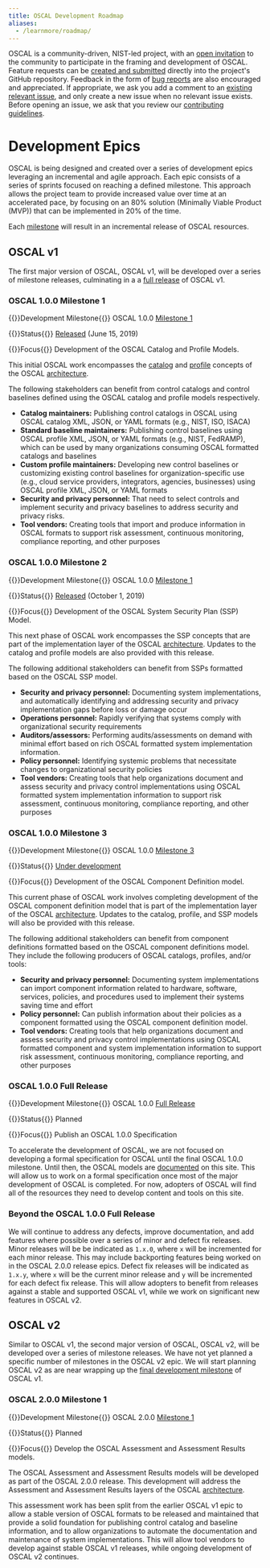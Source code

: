 ```yaml
---
title: OSCAL Development Roadmap
aliases:
  - /learnmore/roadmap/
---
```


OSCAL is a community-driven, NIST-led project, with an [open invitation](https://github.com/usnistgov/OSCAL/blob/master/CONTRIBUTING.md) to the community to participate in the framing and development of OSCAL. Feature requests can be [created and submitted](https://github.com/usnistgov/OSCAL/issues/new?assignees=&labels=User+Story%2C+enhancement&template=feature_request.md) directly into the project's GitHub repository. Feedback in the form of [bug reports](https://github.com/usnistgov/OSCAL/issues/new?assignees=&labels=bug&template=bug_report.md) are also encouraged and appreciated. If appropriate, we ask you add a comment to an [existing relevant issue](https://github.com/usnistgov/OSCAL/issues), and only create a new issue when no relevant issue exists. Before opening an issue, we ask that you review our [contributing guidelines](https://github.com/usnistgov/OSCAL/blob/master/CONTRIBUTING.md).

# Development Epics

OSCAL is being designed and created over a series of development epics leveraging an incremental and agile approach. Each epic consists of a series of sprints focused on reaching a defined milestone. This approach allows the project team to provide increased value over time at an accelerated pace, by focusing on an 80% solution (Minimally Viable Product (MVP)) that can be implemented in 20% of the time.

Each [milestone](https://github.com/usnistgov/OSCAL/milestones) will result in an incremental release of OSCAL resources.

## OSCAL v1

The first major version of OSCAL, OSCAL v1, will be developed over a series of milestone releases, culminating in a a [full release](#oscal-1-0-0-full-release) of OSCAL v1.

### OSCAL 1.0.0 Milestone 1

{{<usa-tag>}}Development Milestone{{</usa-tag>}} OSCAL 1.0.0 [Milestone 1](https://github.com/usnistgov/OSCAL/milestone/1)

{{<usa-tag>}}Status{{</usa-tag>}} [Released](https://github.com/usnistgov/OSCAL/releases/tag/v1.0.0-milestone1) (June 15, 2019)

{{<usa-tag>}}Focus{{</usa-tag>}} Development of the OSCAL Catalog and Profile Models.

This initial OSCAL work encompasses the [catalog](/learnmore/architecture/catalog/) and [profile](/learnmore/architecture/profile/) concepts of the OSCAL [architecture](/learnmore/architecture/).

The following stakeholders can benefit from control catalogs and control baselines defined using the OSCAL catalog and profile models respectively.

- **Catalog maintainers:** Publishing control catalogs in OSCAL using OSCAL catalog XML, JSON, or YAML formats (e.g., NIST, ISO, ISACA)
- **Standard baseline maintainers:** Publishing control baselines using OSCAL profile XML, JSON, or YAML formats (e.g., NIST, FedRAMP), which can be used by many organizations consuming OSCAL formatted catalogs and baselines
- **Custom profile maintainers:** Developing new control baselines or customizing existing control baselines for organization-specific use (e.g., cloud service providers, integrators, agencies, businesses) using OSCAL profile XML, JSON, or YAML formats
- **Security and privacy personnel:** That need to select controls and implement security and privacy baselines to address security and privacy risks.
- **Tool vendors:** Creating tools that import and produce information in OSCAL formats to support risk assessment, continuous monitoring, compliance reporting, and other purposes

### OSCAL 1.0.0 Milestone 2

{{<usa-tag>}}Development Milestone{{</usa-tag>}} OSCAL 1.0.0 [Milestone 1](https://github.com/usnistgov/OSCAL/milestone/2)

{{<usa-tag>}}Status{{</usa-tag>}} [Released](https://github.com/usnistgov/OSCAL/releases/tag/v1.0.0-milestone2) (October 1, 2019)

{{<usa-tag>}}Focus{{</usa-tag>}} Development of the OSCAL System Security Plan (SSP) Model.

This next phase of OSCAL work encompasses the SSP concepts that are part of the implementation layer of the OSCAL [architecture](/learnmore/architecture/). Updates to the catalog and profile models are also provided with this release.

The following additional stakeholders can benefit from SSPs formatted based on the OSCAL SSP model.

- **Security and privacy personnel:** Documenting system implementations, and automatically identifying and addressing security and privacy implementation gaps before loss or damage occur
- **Operations personnel:** Rapidly verifying that systems comply with organizational security requirements
- **Auditors/assessors:** Performing audits/assessments on demand with minimal effort based on rich OSCAL formatted system implementation information.
- **Policy personnel:** Identifying systemic problems that necessitate changes to organizational security policies
- **Tool vendors:** Creating tools that help organizations document and assess security and privacy control implementations using OSCAL formatted system implementation information to support risk assessment, continuous monitoring, compliance reporting, and other purposes

### OSCAL 1.0.0 Milestone 3

{{<usa-tag>}}Development Milestone{{</usa-tag>}} OSCAL 1.0.0 [Milestone 3](https://github.com/usnistgov/OSCAL/milestone/3)

{{<usa-tag>}}Status{{</usa-tag>}} [Under development](https://github.com/usnistgov/OSCAL/)

{{<usa-tag>}}Focus{{</usa-tag>}} Development of the OSCAL Component Definition model.

This current phase of OSCAL work involves completing development of the OSCAL component definition model that is part of the implementation layer of the OSCAL [architecture](/learnmore/architecture/). Updates to the catalog, profile, and SSP models will also be provided with this release.

The following additional stakeholders can benefit from component definitions formatted based on the OSCAL component definitions model. They include the following producers of OSCAL catalogs, profiles, and/or tools:

- **Security and privacy personnel:** Documenting system implementations can import component information related to hardware, software, services, policies, and procedures used to implement their systems saving time and effort
- **Policy personnel:** Can publish information about their policies as a component formatted using the OSCAL component definition model.
- **Tool vendors:** Creating tools that help organizations document and assess security and privacy control implementations using OSCAL formatted component and system implementation information to support risk assessment, continuous monitoring, compliance reporting, and other purposes

### OSCAL 1.0.0 Full Release

{{<usa-tag>}}Development Milestone{{</usa-tag>}} OSCAL 1.0.0 [Full Release](https://github.com/usnistgov/OSCAL/milestone/4)

{{<usa-tag>}}Status{{</usa-tag>}} Planned

{{<usa-tag>}}Focus{{</usa-tag>}} Publish an OSCAL 1.0.0 Specification

To accelerate the development of OSCAL, we are not focused on developing a formal specification for OSCAL until the final OSCAL 1.0.0 milestone. Until then, the OSCAL models are [documented](/documentation/schema/) on this site. This will allow us to work on a formal specification once most of the major development of OSCAL is completed. For now, adopters of OSCAL will find all of the resources they need to develop content and tools on this site.

### Beyond the OSCAL 1.0.0 Full Release

We will continue to address any defects, improve documentation, and add features where possible over a series of minor and defect fix releases. Minor releases will be be indicated as `1.x.0`, where `x` will be incremented for each minor release. This may include backporting features being worked on in the OSCAL 2.0.0 release epics. Defect fix releases will be indicated as `1.x.y`, where `x` will be the current minor release and `y` will be incremented for each defect fix release. This will allow adopters to benefit from releases against a stable and supported OSCAL v1, while we work on significant new features in OSCAL v2.

## OSCAL v2

Similar to OSCAL v1, the second major version of OSCAL, OSCAL v2, will be developed over a series of milestone releases. We have not yet planned a specific number of milestones in the OSCAL v2 epic. We will start planning OSCAL v2 as are near wrapping up the [final development milestone](#oscal-1-0-0-full-release) of OSCAL v1.

### OSCAL 2.0.0 Milestone 1

{{<usa-tag>}}Development Milestone{{</usa-tag>}} OSCAL 2.0.0 [Milestone 1](https://github.com/usnistgov/OSCAL/milestone/5)

{{<usa-tag>}}Status{{</usa-tag>}} Planned

{{<usa-tag>}}Focus{{</usa-tag>}} Develop the OSCAL Assessment and Assessment Results models.

The OSCAL Assessment and Assessment Results models will be developed as part of the OSCAL 2.0.0 release. This development will address the Assessment and Assessment Results layers of the OSCAL [architecture](/learnmore/architecture/).

This assessment work has been split from the earlier OSCAL v1 epic to allow a stable version of OSCAL formats to be released and maintained that provide a solid foundation for publishing control catalog and baseline information, and to allow organizations to automate the documentation and maintenance of system implementations. This will allow tool vendors to develop against stable OSCAL v1 releases, while ongoing development of OSCAL v2 continues.
